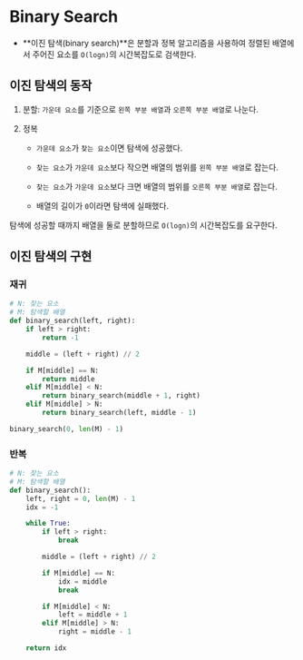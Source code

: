 # Binary Search

- **이진 탐색(binary search)**은 분할과 정복 알고리즘을 사용하여 정렬된 배열에서 주어진 요소를 `O(logn)`의 시간복잡도로 검색한다.



## 이진 탐색의 동작

1. 분할: `가운데 요소`를 기준으로 `왼쪽 부분 배열`과 `오른쪽 부분 배열`로 나눈다.                                                                     

2. 정복

   - `가운데 요소`가 `찾는 요소`이면 탐색에 성공했다. 

   - `찾는 요소`가 `가운데 요소`보다 작으면 배열의 범위를 `왼쪽 부분 배열`로 잡는다.

   - `찾는 요소`가 `가운데 요소`보다 크면 배열의 범위를 `오른쪽 부분 배열`로 잡는다.
   - 배열의 길이가 `0`이라면 탐색에 실패했다.

탐색에 성공할 때까지 배열을 둘로 분할하므로 `O(logn)`의 시간복잡도를 요구한다.



## 이진 탐색의 구현

### 재귀

```python
# N: 찾는 요소
# M: 탐색할 배열
def binary_search(left, right):
	if left > right:
		return -1

	middle = (left + right) // 2

	if M[middle] == N:
		return middle
	elif M[middle] < N:
		return binary_search(middle + 1, right)
	elif M[middle] > N:
		return binary_search(left, middle - 1)

binary_search(0, len(M) - 1)
```



### 반복

```python
# N: 찾는 요소
# M: 탐색할 배열
def binary_search():
	left, right = 0, len(M) - 1
	idx = -1

	while True:
		if left > right:
			break

		middle = (left + right) // 2

		if M[middle] == N:
			idx = middle
			break

		if M[middle] < N:
			left = middle + 1
		elif M[middle] > N:
			right = middle - 1

	return idx
```

